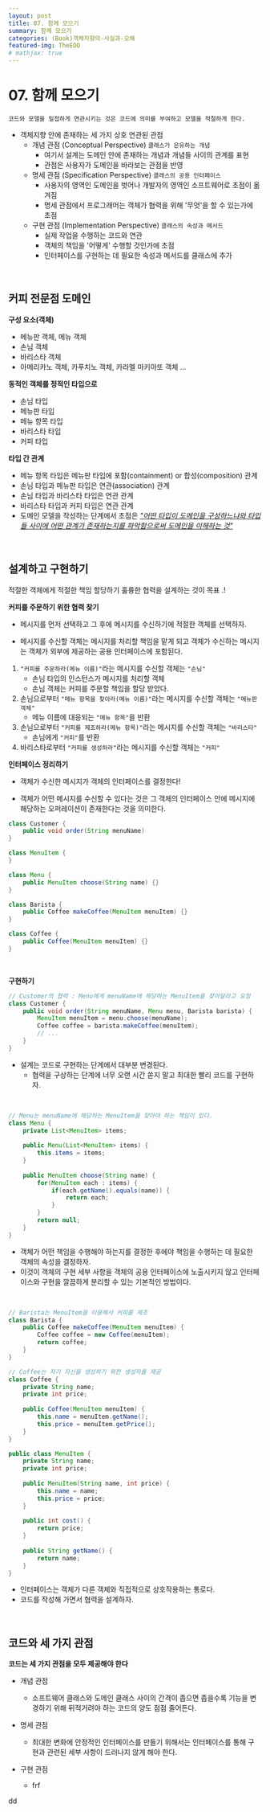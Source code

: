```yaml
---
layout: post
title: 07. 함께 모으기
summary: 함께 모으기
categories: (Book)객체지향의-사실과-오해
featured-img: TheEOO
# mathjax: true
---
```


# 07. 함께 모으기

```
코드와 모델을 밀접하게 연관시키는 것은 코드에 의미를 부여하고 모델을 적절하게 한다.
```

- 객체지향 안에 존재하는 세 가지 상호 연관된 관점
  - 개념 관점 (Conceptual Perspective) `클래스가 은유하는 개념`
    - 여기서 설계는 도메인 안에 존재하는 개념과 개념들 사이의 관계를 표현
    - 관점은 사용자가 도메인을 바라보는 관점을 반영
  - 명세 관점 (Specification Perspective) `클래스의 공용 인터페이스`
    - 사용자의 영역인 도메인을 벗어나 개발자의 영역인 소프트웨어로 초점이 옮겨짐
    - 명세 관점에서 프로그래머는 객체가 협력을 위해 '무엇'을 할 수 있는가에 초점
  - 구현 관점 (Implementation Perspective) `클래스의 속성과 메서드`
    - 실제 작업을 수행하는 코드와 연관
    - 객체의 책임을 '어떻게' 수행할 것인가에 초점
    - 인터페이스를 구현하는 데 필요한 속성과 메서드를 클래스에 추가

<br>

## 커피 전문점 도메인

**구성 요소(객체)**
- 메뉴판 객체, 메뉴 객체
- 손님 객체
- 바리스타 객체
- 아메리카노 객체, 카푸치노 객체, 카라멜 마키아또 객체 ...

**동적인 객체를 정적인 타입으로**
- 손님 타입
- 메뉴판 타입
- 메뉴 항목 타입
- 바리스타 타입
- 커피 타입

**타입 간 관계**
- 메뉴 항목 타입은 메뉴판 타입에 포함(containment) or 합성(composition) 관계
- 손님 타입과 메뉴판 타입은 연관(association) 관계
- 손님 타입과 바리스타 타입은 연관 관계
- 바리스타 타입과 커피 타입은 연관 관계
- 도메인 모델을 작성하는 단계에서 초점은 <u>*"어떤 타입이 도메인을 구성하느냐와 타입들 사이에 어떤 관계가 존재하는지를 파악함으로써 도메인을 이해하는 것"*</u>

<br>

## 설계하고 구현하기

적절한 객체에게 적절한 책임 할당하기
훌륭한 협력을 설계하는 것이 목표 .!

**커피를 주문하기 위한 협력 찾기**

- 메시지를 먼저 선택하고 그 후에 메시지를 수신하기에 적절한 객체를 선택하자.

- 메시지를 수신할 객체는 메시지를 처리할 책임을 맡게 되고 객체가 수신하는 메시지는 객체가 외부에 제공하는 공용 인터페이스에 포함된다.

1. `"커피를 주문하라(메뉴 이름)"`라는 메시지를 수신할 객체는 `"손님"`
	- 손님 타입의 인스턴스가 메시지를 처리할 객체
	- 손님 객체는 커피를 주문할 책임을 할당 받았다.
2. 손님으로부터 `"메뉴 항목을 찾아라(메뉴 이름)"`라는 메시지를 수신할 객체는 `"메뉴판 객체"`
	- 메뉴 이름에 대응되는 `"메뉴 항목"`을 반환
3. 손님으로부터 `"커피를 제조하라(메뉴 항목)"`라는 메시지를 수신할 객체는 `"바리스타"`
	- 손님에게 `"커피"`를 반환
4. 바리스타로부터 `"커피를 생성하라"`라는 메시지를 수신할 객체는 `"커피"`
	

**인터페이스 정리하기**

- 객체가 수신한 메시지가 객체의 인터페이스를 결정한다!

- 객체가 어떤 메시지를 수신할 수 있다는 것은 그 객체의 인터페이스 안에 메시지에 해당하는 오퍼레이션이 존재한다는 것을 의미한다.

```java
class Customer {
    public void order(String menuName)
}

class MenuItem {
}

class Menu {
    public MenuItem choose(String name) {}
}

class Barista {
    public Coffee makeCoffee(MenuItem menuItem) {}
}

class Coffee {
    public Coffee(MenuItem menuItem) {}
}
```
<br>

**구현하기**

```java
// Customer의 협력 : Menu에게 menuName에 해당하는 MenuItem을 찾아달라고 요청
class Customer {
    public void order(String menuName, Menu menu, Barista barista) {
        MenuItem menuItem = menu.choose(menuName);
        Coffee coffee = barista.makeCoffee(menuItem);
        // ...
    }
}
```
- 설계는 코드로 구현하는 단계에서 대부분 변경된다.
  - 협력을 구상하는 단계에 너무 오랜 시간 쏟지 말고 최대한 빨리 코드를 구현하자.

<br>

```java
// Menu는 menuName에 해당하는 MenuItem을 찾아야 하는 책임이 있다.
class Menu {
    private List<MenuItem> items;
    
    public Menu(List<MenuItem> items) {
        this.items = items;
    }
    
    public MenuItem choose(String name) {
        for(MenuItem each : items) {
            if(each.getName().equals(name)) {
                return each;
            }
        }
        return null;
    }
}
```
- 객체가 어떤 책임을 수행해야 하는지를 결정한 후에야 책임을 수행하는 데 필요한 객체의 속성을 결정하자.
- 이것이 객체의 구현 세부 사항을 객체의 공용 인터페이스에 노출시키지 않고 인터페이스와 구현을 깔끔하게 분리할 수 있는 기본적인 방법이다.

<br>

```java
// Barista는 MenuItem을 이용해서 커피를 제조
class Barista {
    public Coffee makeCoffee(MenuItem menuItem) {
        Coffee coffee = new Coffee(menuItem);
        return coffee;
    }
}
```

```java
// Coffee는 자기 자신을 생성하기 위한 생성자를 제공
class Coffee {
    private String name;
    private int price;
    
    public Coffee(MenuItem menuItem) {
        this.name = menuItem.getName();
        this.price = menuItem.getPrice();
    }
}
```

```java
public class MenuItem {
    private String name;
    private int price;
    
    public MenuItem(String name, int price) {
        this.name = name;
        this.price = price;
    }
    
    public int cost() {
        return price;
    }
    
    public String getName() {
        return name;
    }
}
```

- 인터페이스는 객체가 다른 객체와 직접적으로 상호작용하는 통로다.
- 코드를 작성해 가면서 협력을 설계하자.

<br>

## 코드와 세 가지 관점

**코드는 세 가지 관점을 모두 제공해야 한다**

- 개념 관점
  - 소프트웨어 클래스와 도메인 클래스 사이의 간격이 좁으면 좁을수록 기능을 변경하기 위해 뒤적거려야 하는 코드의 양도 점점 줄어든다.

- 명세 관점
  - 최대한 변화에 안정적인 인터페이스를 만들기 위해서는 인터페이스를 통해 구현과 관련된 세부 사항이 드러나지 않게 해야 한다.

- 구현 관점
  - frf















dd